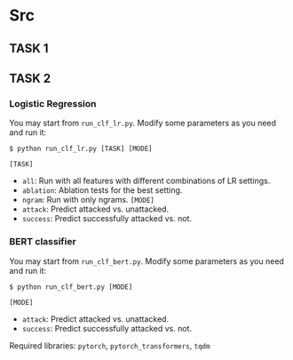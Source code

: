 # Src

## TASK 1

## TASK 2
### Logistic Regression
You may start from `run_clf_lr.py`. Modify some parameters as you need and run it:
```
$ python run_clf_lr.py [TASK] [MODE]
```
`[TASK]` 
* `all`: Run with all features with different combinations of LR settings.
* `ablation`: Ablation tests for the best setting.
* `ngram`: Run with only ngrams.
`[MODE]`
* `attack`: Predict attacked vs. unattacked.
* `success`: Predict successfully attacked vs. not.

### BERT classifier
You may start from `run_clf_bert.py`. Modify some parameters as you need and run it:
```
$ python run_clf_bert.py [MODE]
```
`[MODE]`
* `attack`: Predict attacked vs. unattacked.
* `success`: Predict successfully attacked vs. not.

Required libraries: `pytorch`, `pytorch_transformers`, `tqdm`


